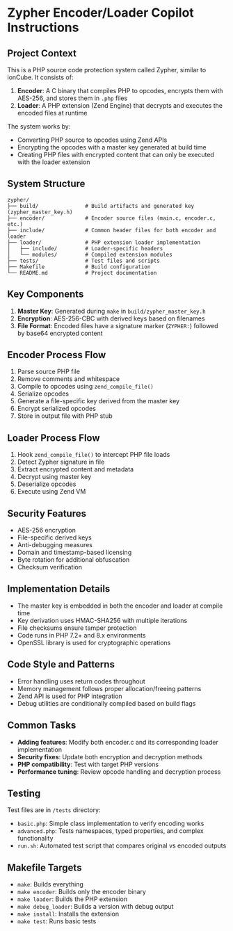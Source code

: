 # Zypher Encoder/Loader Copilot Instructions

## Project Context

This is a PHP source code protection system called Zypher, similar to ionCube. It consists of:

1. **Encoder**: A C binary that compiles PHP to opcodes, encrypts them with AES-256, and stores them in `.php` files
2. **Loader**: A PHP extension (Zend Engine) that decrypts and executes the encoded files at runtime

The system works by:
- Converting PHP source to opcodes using Zend APIs
- Encrypting the opcodes with a master key generated at build time
- Creating PHP files with encrypted content that can only be executed with the loader extension

## System Structure

```
zypher/
├── build/               # Build artifacts and generated key (zypher_master_key.h)
├── encoder/             # Encoder source files (main.c, encoder.c, etc.)
├── include/             # Common header files for both encoder and loader
├── loader/              # PHP extension loader implementation
│   ├── include/         # Loader-specific headers
│   └── modules/         # Compiled extension modules
├── tests/               # Test files and scripts
├── Makefile             # Build configuration
└── README.md            # Project documentation
```

## Key Components

1. **Master Key**: Generated during `make` in `build/zypher_master_key.h`
2. **Encryption**: AES-256-CBC with derived keys based on filenames
3. **File Format**: Encoded files have a signature marker (`ZYPHER:`) followed by base64 encrypted content

## Encoder Process Flow

1. Parse source PHP file
2. Remove comments and whitespace
3. Compile to opcodes using `zend_compile_file()`
4. Serialize opcodes
5. Generate a file-specific key derived from the master key
6. Encrypt serialized opcodes
7. Store in output file with PHP stub

## Loader Process Flow

1. Hook `zend_compile_file()` to intercept PHP file loads
2. Detect Zypher signature in file
3. Extract encrypted content and metadata
4. Decrypt using master key
5. Deserialize opcodes
6. Execute using Zend VM

## Security Features

- AES-256 encryption
- File-specific derived keys
- Anti-debugging measures
- Domain and timestamp-based licensing
- Byte rotation for additional obfuscation
- Checksum verification

## Implementation Details

- The master key is embedded in both the encoder and loader at compile time
- Key derivation uses HMAC-SHA256 with multiple iterations
- File checksums ensure tamper protection
- Code runs in PHP 7.2+ and 8.x environments
- OpenSSL library is used for cryptographic operations

## Code Style and Patterns

- Error handling uses return codes throughout
- Memory management follows proper allocation/freeing patterns
- Zend API is used for PHP integration
- Debug utilities are conditionally compiled based on build flags

## Common Tasks

- **Adding features**: Modify both encoder.c and its corresponding loader implementation
- **Security fixes**: Update both encryption and decryption methods
- **PHP compatibility**: Test with target PHP versions
- **Performance tuning**: Review opcode handling and decryption process

## Testing

Test files are in `/tests` directory:
- `basic.php`: Simple class implementation to verify encoding works
- `advanced.php`: Tests namespaces, typed properties, and complex functionality
- `run.sh`: Automated test script that compares original vs encoded outputs

## Makefile Targets

- `make`: Builds everything
- `make encoder`: Builds only the encoder binary
- `make loader`: Builds the PHP extension
- `make debug_loader`: Builds a version with debug output
- `make install`: Installs the extension
- `make test`: Runs basic tests